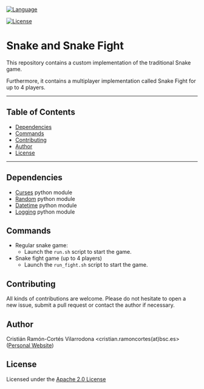 <!-- Main Repository language -->
[![Language](https://img.shields.io/badge/language-python-brightgreen.svg)](https://img.shields.io/badge/language-python-brightgreen.svg)

<!-- Repository License -->
[![License](https://img.shields.io/badge/License-Apache%202.0-blue.svg)](https://github.com/cristianrcv/pycompss-pluto/blob/master/LICENSE)


# Snake and Snake Fight

This repository contains a custom implementation of the traditional Snake game.

Furthermore, it contains a multiplayer implementation called Snake Fight for up to 4 players.


---

## Table of Contents

* [Dependencies](#dependencies)
* [Commands](#commands)
* [Contributing](#contributing)
* [Author](#author)
* [License](#license)

---


## Dependencies

- [Curses][curses-python-module] python module
- [Random][random-python-module] python module
- [Datetime][datetime-python-module] python module
- [Logging][logging-python-module] python module


## Commands

- Regular snake game:
    - Launch the `run.sh` script to start the game.
- Snake fight game (up to 4 players)
    - Launch the `run_fight.sh` script to start the game.


## Contributing

All kinds of contributions are welcome. Please do not hesitate to open a new issue,
submit a pull request or contact the author if necessary. 
 

## Author

Cristián Ramón-Cortés Vilarrodona <cristian.ramoncortes(at)bsc.es> ([Personal Website][cristian])


## License

Licensed under the [Apache 2.0 License][apache-2]


[curses-python-module]: https://docs.python.org/2.7/howto/curses.html
[random-python-module]: https://docs.python.org/2.7/library/random.html
[datetime-python-module]: https://docs.python.org/2.7/library/datetime.html
[logging-python-module]: https://docs.python.org/2/library/logging.html

[cristian]: https://cristianrcv.netlify.com/

[apache-2]: http://www.apache.org/licenses/LICENSE-2.0
